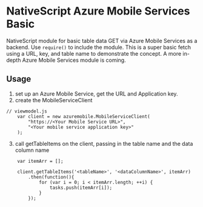 # NativeScript Azure Mobile Services Basic

NativeScript module for basic table data GET via Azure Mobile Services as a backend. Use `require()` to include the module.
This is a super basic fetch using a URL, key, and table name to demonstrate the concept. A more in-depth Azure Mobile Services module is coming.

## Usage

1) set up an Azure Mobile Service, get the URL and Application key.
2) create the MobileServiceClient

```
// viewmodel.js
    var client = new azuremobile.MobileServiceClient(
        "https://<Your Mobile Service URL>", 
        "<Your mobile service application key>"
    );
```

3) call getTableItems on the client, passing in the table name and the data column name

```
    var itemArr = [];

    client.getTableItems('<tableName>', '<dataColumnName>', itemArr)
        .then(function(){
            for (var i = 0; i < itemArr.length; ++i) {
                tasks.push(itemArr[i]);
            }
        });
```
